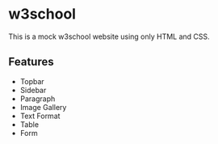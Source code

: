# w3school

This is a mock w3school website using only HTML and CSS.

## Features

* Topbar
* Sidebar
* Paragraph
* Image Gallery
* Text Format
* Table
* Form